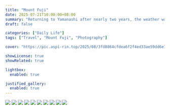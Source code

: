 ```yaml
---
title: "Mount Fuji"
date: 2025-07-21T10:00:00+08:00
summary: "Returning to Yamanashi after nearly two years, the weather was so hot that even Mount Fuji had no snow cap"
draft: false

categories: ["Daily Life"]
tags: ["Travel", "Mount Fuji", "Photography"]

cover: "https://pic.aspi-rin.top/2025/08/3fd8864cfdea6f2f4ed33ae59dd6e7fe.jpg"

showLicense: true
showRelated: true

lightbox:
  enabled: true

justified_gallery:
  enabled: true
---
```


![](https://pic.aspi-rin.top/2025/08/dee37e01d92cb4059817c37bf2764c1b.jpg)
![](https://pic.aspi-rin.top/2025/08/41413f582436a1c71e0ea0437d98b5d1.jpg)
![](https://pic.aspi-rin.top/2025/08/1d8bbb907f67e799ea1e59d69ee54296.jpg)
![](https://pic.aspi-rin.top/2025/08/5ed7b94bdc819a15d3786f8cef428c94.jpg)
![](https://pic.aspi-rin.top/2025/08/e6c79f46787c0d770e988c76117084b3.jpg)
![](https://pic.aspi-rin.top/2025/08/5263d55d3a82a625685548d440e6f78a.jpg)
![](https://pic.aspi-rin.top/2025/08/3485b44d8b0e2f814bf864557401bfa7.jpg)
![](https://pic.aspi-rin.top/2025/08/7aeb000db5e23b45b2c9ed3499f85bb0.jpg)
![](https://pic.aspi-rin.top/2025/08/a3b1b7287ea88ea3504d18c1a5832b19.jpg)
![](https://pic.aspi-rin.top/2025/08/3fd8864cfdea6f2f4ed33ae59dd6e7fe.jpg)